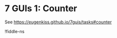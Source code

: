 # 7 GUIs 1: Counter

See <https://eugenkiss.github.io/7guis/tasks#counter>

!fiddle-ns[](electric-tutorial.tutorial-7guis-1-counter/Counter)
